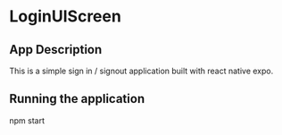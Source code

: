 # LoginUIScreen

## App Description
This is a simple sign in / signout application built with react native expo.

## Running the application
npm start
